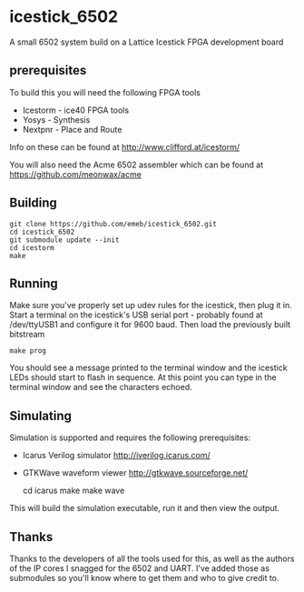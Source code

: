 # icestick_6502
A small 6502 system build on a Lattice Icestick FPGA development board

## prerequisites
To build this you will need the following FPGA tools

* Icestorm - ice40 FPGA tools
* Yosys - Synthesis
* Nextpnr - Place and Route

Info on these can be found at http://www.clifford.at/icestorm/

You will also need the Acme 6502 assembler which can be found at
https://github.com/meonwax/acme

## Building

	git clone https://github.com/emeb/icestick_6502.git
	cd icestick_6502
	git submodule update --init
	cd icestorm
	make

## Running

Make sure you've properly set up udev rules for the icestick, then plug it in.
Start a terminal on the icestick's USB serial port - probably found at
/dev/ttyUSB1 and configure it for 9600 baud. Then load the previously built
bitstream

	make prog

You should see a message printed to the terminal window and the icestick LEDs
should start to flash in sequence. At this point you can type in the terminal
window and see the characters echoed.

## Simulating

Simulation is supported and requires the following prerequisites:

* Icarus Verilog simulator http://iverilog.icarus.com/
* GTKWave waveform viewer http://gtkwave.sourceforge.net/

	cd icarus
	make
	make wave

This will build the simulation executable, run it and then view the output.

## Thanks

Thanks to the developers of all the tools used for this, as well as the authors
of the IP cores I snagged for the 6502 and UART. I've added those as submodules
so you'll know where to get them and who to give credit to.
